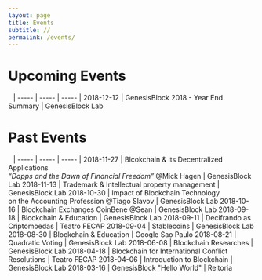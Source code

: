 ```yaml
---
layout: page
title: Events
subtitle: //
permalink: /events/
---
```


# Upcoming Events

⠀|
----- | ----- | ----- |
2018-12-12 | GenesisBlock 2018 - Year End Summary | GenesisBlock Lab

# Past Events

⠀|
----- | ----- | ----- |
2018-11-27 | Blcokchain & its Decentralized Applications <br> <i>“Dapps and the Dawn of Financial Freedom”</i> @Mick Hagen | GenesisBlock Lab
2018-11-13 | Trademark & Intellectual property management | GenesisBlock Lab
2018-10-30 | Impact of Blockchain Technology <br> on the Accounting Profession @Tiago Slavov | GenesisBlock Lab
2018-10-16 | Blockchain Exchanges CoinBene @Sean | GenesisBlock Lab
2018-09-18 | Blockchain & Education | GenesisBlock Lab
2018-09-11 | Decifrando as Criptomoedas | Teatro FECAP
2018-09-04 | Stablecoins | GenesisBlock Lab
2018-08-30 | Blockchain & Education | Google Sao Paulo
2018-08-21 | Quadratic Voting | GenesisBlock Lab
2018-06-08 | Blockchain Researches | GenesisBlock Lab
2018-04-18 | Blockchain for International Conflict Resolutions | Teatro FECAP
2018-04-06 | Introduction to Blockchain | GenesisBlock Lab
2018-03-16 | GenesisBlock "Hello World" | Reitoria

